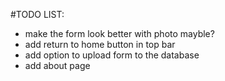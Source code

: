 #TODO LIST:

- make the form look better with photo mayble?
- add return to home button in top bar
- add option to upload form to the database
- add about page